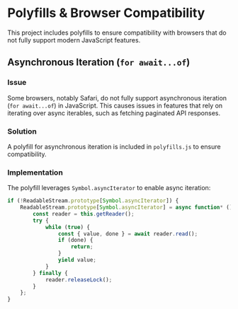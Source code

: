 # Polyfills & Browser Compatibility

This project includes polyfills to ensure compatibility with browsers that do not fully support modern JavaScript features.

## Asynchronous Iteration (`for await...of`)

### Issue
Some browsers, notably Safari, do not fully support asynchronous iteration (`for await...of`) in JavaScript. This causes issues in features that rely on iterating over async iterables, such as fetching paginated API responses.

### Solution
A polyfill for asynchronous iteration is included in `polyfills.js` to ensure compatibility.

### Implementation
The polyfill leverages `Symbol.asyncIterator` to enable async iteration:

```js
if (!ReadableStream.prototype[Symbol.asyncIterator]) {
    ReadableStream.prototype[Symbol.asyncIterator] = async function* () {
        const reader = this.getReader();
        try {
            while (true) {
                const { value, done } = await reader.read();
                if (done) {
                    return;
                }
                yield value;
            }
        } finally {
            reader.releaseLock();
        }
    };
}
